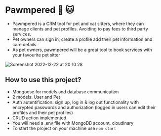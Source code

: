# Pawmpered 🐶 🐱

- Pawmpered is a CRM tool for pet and cat sitters, where they can manage clients and pet profiles. Avoiding to pay fees to third party services.
- Pet owners can sign in, create a profile add their pet information and care details.
- As pet owners, pawmpered will be a great tool to book services with your favourite pet sitter

![Screenshot 2022-12-22 at 20 10 28](https://user-images.githubusercontent.com/88034782/209484519-1437e014-d55a-439e-8fc6-c07df61af679.png)

## How to use this project?
- Mongoose for models and database communication
- 2 models: User and Pet 
- Auth autentification: sign up, log in & log out functionality with encrypted passwords and authorization (logged in users can edit their profiles and their pet profiles)
- CRUD action implemented
- You will need a .env file with MongoDB account, cloudinary
- To start the project on your machine use `npm start`
